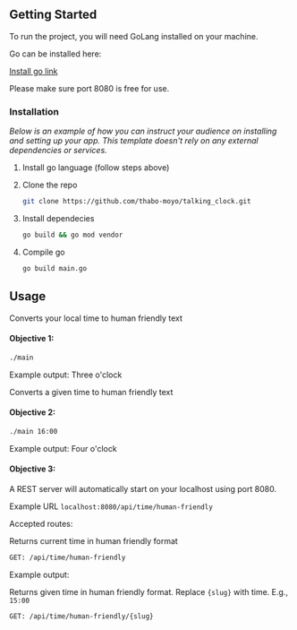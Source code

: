 <!-- GETTING STARTED -->
## Getting Started

To run the project, you will need GoLang installed on your machine.

Go can be installed here: <p><a href="https://go.dev/doc/install">Install go link</a></p>

Please make sure port 8080 is free for use.

### Installation

_Below is an example of how you can instruct your audience on installing and setting up your app. This template doesn't rely on any external dependencies or services._

1. Install go language (follow steps above)

2. Clone the repo
   ```sh
   git clone https://github.com/thabo-moyo/talking_clock.git
   ```
3. Install dependecies
   ```sh
   go build && go mod vendor
   ```
4. Compile go
   ```sh
   go build main.go
   ```

<!-- USAGE EXAMPLES -->
## Usage

Converts your local time to human friendly text
#### Objective 1: 
   ```sh
   ./main 
   ```
   
Example output: Three o'clock

Converts a given time to human friendly text
#### Objective 2: 

   ```sh
   ./main 16:00
   ```
Example output: Four o'clock

#### Objective 3: 
   A REST server will automatically start on your localhost using port 8080.
   
   Example URL
   ```localhost:8080/api/time/human-friendly```
   
   Accepted routes:
   
   Returns current time in human friendly format
   ```sh
   GET: /api/time/human-friendly
   ```
   Example output:
   
   
   Returns given time in human friendly format. Replace ```{slug}``` with time. E.g., ```15:00```

   ```sh
   GET: /api/time/human-friendly/{slug}
   ```
